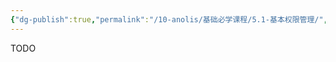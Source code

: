 ```yaml
---
{"dg-publish":true,"permalink":"/10-anolis/基础必学课程/5.1-基本权限管理/","dgPassFrontmatter":true}
---
```


TODO